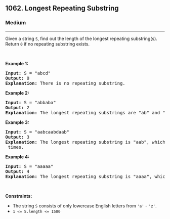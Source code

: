<h2>1062. Longest Repeating Substring</h2><h3>Medium</h3><hr><div><p>Given a string <code>S</code>, find out the length of the longest repeating substring(s). Return <code>0</code> if no repeating substring exists.</p>

<p>&nbsp;</p>
<p><strong>Example 1:</strong></p>

<pre><strong>Input:</strong> S = "abcd"
<strong>Output:</strong> 0
<strong>Explanation: </strong>There is no repeating substring.
</pre>

<p><strong>Example 2:</strong></p>

<pre><strong>Input:</strong> S = "abbaba"
<strong>Output:</strong> 2
<strong>Explanation: </strong>The longest repeating substrings are "ab" and "ba", each of which occurs twice.
</pre>

<p><strong>Example 3:</strong></p>

<pre><strong>Input:</strong> S = "aabcaabdaab"
<strong>Output:</strong> 3
<strong>Explanation: </strong>The longest repeating substring is "aab", which occurs <code>3</code> times.
</pre>

<p><strong>Example 4:</strong></p>

<pre><strong>Input:</strong> S = "aaaaa"
<strong>Output:</strong> 4
<strong>Explanation: </strong>The longest repeating substring is "aaaa", which occurs twice.
</pre>

<p>&nbsp;</p>
<p><strong>Constraints:</strong></p>

<ul>
	<li>The string <code>S</code> consists of only lowercase English letters from <code>'a'</code> - <code>'z'</code>.</li>
	<li><code>1 &lt;= S.length &lt;= 1500</code></li>
</ul>
</div>
